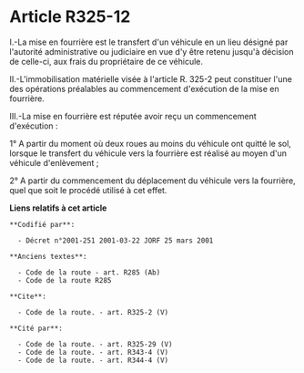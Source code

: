 # Article R325-12

I.-La mise en fourrière est le transfert d'un véhicule en un lieu désigné par l'autorité administrative ou judiciaire en vue
d'y être retenu jusqu'à décision de celle-ci, aux frais du propriétaire de ce véhicule. 

II.-L'immobilisation matérielle visée à l'article R. 325-2 peut constituer l'une des opérations préalables au commencement
d'exécution de la mise en fourrière. 

III.-La mise en fourrière est réputée avoir reçu un commencement d'exécution : 

1° A partir du moment où deux roues au moins du véhicule ont quitté le sol, lorsque le transfert du véhicule vers la
fourrière est réalisé au moyen d'un véhicule d'enlèvement ; 

2° A partir du commencement du déplacement du véhicule vers la fourrière, quel que soit le procédé utilisé à cet effet.

**Liens relatifs à cet article**

	**Codifié par**:

	  - Décret n°2001-251 2001-03-22 JORF 25 mars 2001

	**Anciens textes**:

	  - Code de la route - art. R285 (Ab)
	  - Code de la route R285

	**Cite**:

	  - Code de la route. - art. R325-2 (V)

	**Cité par**:

	  - Code de la route. - art. R325-29 (V)
	  - Code de la route. - art. R343-4 (V)
	  - Code de la route. - art. R344-4 (V)
